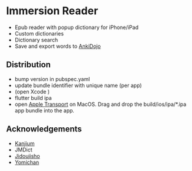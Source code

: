 # Immersion Reader

- Epub reader with popup dictionary for iPhone/iPad
- Custom dictionaries
- Dictionary search
- Save and export words to [AnkiDojo](https://ankiweb.net/shared/info/433778282)

## Distribution

- bump version in pubspec.yaml
- update bundle identifier with unique name (per app)
- (open Xcode )
- flutter build ipa 
- open [Apple Transport](https://apps.apple.com/us/app/transporter/id1450874784) on MacOS. Drag and drop the build/ios/ipa/*.ipa app bundle into the app.

## Acknowledgements

- [Kanjium](https://github.com/mifunetoshiro/kanjium)
- JMDict
- [Jidoujisho](https://github.com/lrorpilla/jidoujisho)
- [Yomichan](https://github.com/FooSoft/yomichan)